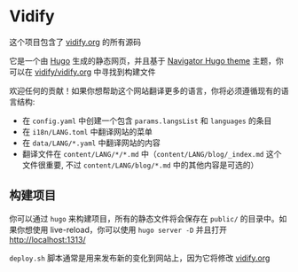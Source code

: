 # Vidify

这个项目包含了 [vidify.org](https://vidify.org/) 的所有源码

它是一个由 [Hugo](https://gohugo.io/) 生成的静态网页，并且基于 [Navigator Hugo theme](https://themes.gohugo.io/navigator-hugo/) 主题，你可以在 [vidify/vidify.org](https://github.com/vidify/vidify.org) 中寻找到构建文件

欢迎任何的贡献！如果你想帮助这个网站翻译更多的语言，你将必须遵循现有的语言结构:

* 在 `config.yaml` 中创建一个包含 `params.langsList` 和 `languages` 的条目
* 在 `i18n/LANG.toml` 中翻译网站的菜单
* 在 `data/LANG/*.yaml` 中翻译网站的内容
* 翻译文件在 `content/LANG/*/*.md` 中（`content/LANG/blog/_index.md` 这个文件很重要, 不过 `content/LANG/blog/*.md` 中的其他内容是可选的）

## 构建项目

你可以通过  `hugo` 来构建项目，所有的静态文件将会保存在 `public/` 的目录中。如果你想使用 live-reload，你可以使用 `hugo server -D` 并且打开 [http://localhost:1313/](http://localhost:1313/)

`deploy.sh` 脚本通常是用来发布新的变化到网站上，因为它将修改 [vidify.org](https://github.com/vidify/vidify.org)
